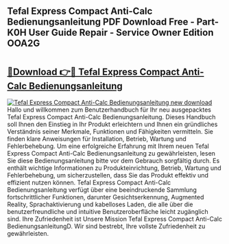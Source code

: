 ## Tefal Express Compact Anti-Calc Bedienungsanleitung PDF Download Free - Part-K0H User Guide Repair - Service Owner Edition OOA2G

# <h2><a href="http://df5r4sh.blite.top/?on=Tefal+Express+Compact+Anti-Calc+Bedienungsanleitung">🔗Download 👉🔴 Tefal Express Compact Anti-Calc Bedienungsanleitung</a></h2>

[![Tefal Express Compact Anti-Calc Bedienungsanleitung new download](https://i.imgur.com/lujVjoI.png)](http://df5r4sh.blite.top/?on=Tefal+Express+Compact+Anti-Calc+Bedienungsanleitung)
Hallo und willkommen zum Benutzerhandbuch für Ihr neu ausgepacktes Tefal Express Compact Anti-Calc Bedienungsanleitung. Dieses Handbuch soll Ihnen den Einstieg in Ihr Produkt erleichtern und Ihnen ein gründliches Verständnis seiner Merkmale, Funktionen und Fähigkeiten vermitteln. Sie finden klare Anweisungen für Installation, Betrieb, Wartung und Fehlerbehebung. Um eine erfolgreiche Erfahrung mit Ihrem neuen Tefal Express Compact Anti-Calc Bedienungsanleitung zu gewährleisten, lesen Sie diese Bedienungsanleitung bitte vor dem Gebrauch sorgfältig durch. Es enthält wichtige Informationen zu Produkteinrichtung, Betrieb, Wartung und Fehlerbehebung, um sicherzustellen, dass Sie das Produkt effektiv und effizient nutzen können. Tefal Express Compact Anti-Calc Bedienungsanleitung verfügt über eine beeindruckende Sammlung fortschrittlicher Funktionen, darunter Gesichtserkennung, Augmented Reality, Sprachaktivierung und kabelloses Laden, die alle über die benutzerfreundliche und intuitive Benutzeroberfläche leicht zugänglich sind. Ihre Zufriedenheit ist Unsere Mission Tefal Express Compact Anti-Calc BedienungsanleitungD. Wir sind bestrebt, Ihre vollste Zufriedenheit zu gewährleisten.
